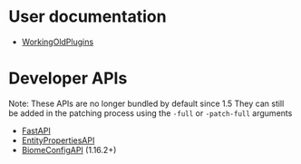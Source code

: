 # User documentation

- [WorkingOldPlugins](WorkingOldPlugins.md)

# Developer APIs
Note: These APIs are no longer bundled by default since 1.5
They can still be added in the patching process using the 
`-full` or `-patch-full` arguments

- [FastAPI](FastAPI.md)
- [EntityPropertiesAPI](EntityPropertiesAPI.md)
- [BiomeConfigAPI](BiomeConfigAPI.md) (1.16.2+)
